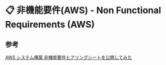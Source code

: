 # 📋 非機能要件(AWS) - Non Functional Requirements (AWS)

## 参考

[AWS システム構築 非機能要件ヒアリングシートを公開してみた](https://dev.classmethod.jp/articles/survey-non-functional-requirement/)
